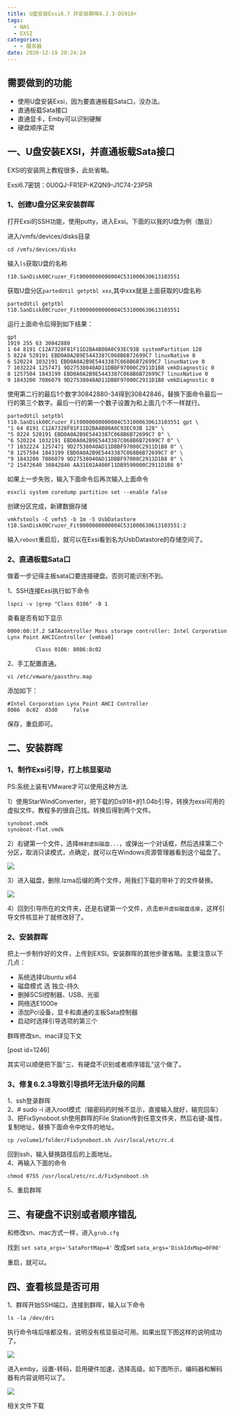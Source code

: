 ```yaml
---
title: U盘安装Exsi6.7 并安装群晖6.2.3-DS918+
tags: 
  - NAS
  - EXSI
categories:
  - - 服务器
date: 2020-12-19 20:24:24
---
```


## 需要做到的功能

*   使用U盘安装Exsi，因为要直通板载Sata口，没办法。
*   直通板载Sata接口
*   直通显卡，Emby可以识别硬解
*   硬盘顺序正常

## 一、U盘安装EXSI，并直通板载Sata接口

EXSI的安装网上教程很多，此处省略。

Exsi6.7密钥：0U0QJ-FR1EP-KZQN9-J1C74-23P5R

### 1、创建U盘分区来安装群晖

打开Exsi的SSH功能，使用putty，进入Exsi。下面的以我的U盘为例（酷豆）

进入/vmfs/devices/disks目录

```
cd /vmfs/devices/disks
```

输入`ls`获取U盘的名称

```
t10.SanDisk00Cruzer_Fit0000000000004C531000630613103551
```
获取U盘分区`partedUtil getptbl xxx`,其中xxx就是上面获取的U盘名称
```
partedUtil getptbl t10.SanDisk00Cruzer_Fit0000000000004C531000630613103551
```
运行上面命令后得到如下结果：
```
gpt
1919 255 63 30842880
1 64 8191 C12A7328F81F11D2BA4B00A0C93EC93B systemPartition 128
5 8224 520191 EBD0A0A2B9E5443387C068B6B72699C7 linuxNative 0
6 520224 1032191 EBD0A0A2B9E5443387C068B6B72699C7 linuxNative 0
7 1032224 1257471 9D27538040AD11DBBF97000C2911D1B8 vmkDiagnostic 0
8 1257504 1843199 EBD0A0A2B9E5443387C068B6B72699C7 linuxNative 0
9 1843200 7086079 9D27538040AD11DBBF97000C2911D1B8 vmkDiagnostic 0
```

使用第二行的最后1个数字30842880-34得到30842846，替换下面命令最后一行的第三个数字。最后一行的第一个数子设置为和上面几个不一样就行。

```
partedUtil setptbl t10.SanDisk00Cruzer_Fit0000000000004C531000630613103551 gpt \
"1 64 8191 C12A7328F81F11D2BA4B00A0C93EC93B 128" \
"5 8224 520191 EBD0A0A2B9E5443387C068B6B72699C7 0" \
"6 520224 1032191 EBD0A0A2B9E5443387C068B6B72699C7 0" \
"7 1032224 1257471 9D27538040AD11DBBF97000C2911D1B8 0" \
"8 1257504 1843199 EBD0A0A2B9E5443387C068B6B72699C7 0" \
"9 1843200 7086079 9D27538040AD11DBBF97000C2911D1B8 0" \
"2 15472640 30842846 AA31E02A400F11DB9590000C2911D1B8 0"
```

如果上一步失败，输入下面命令后再次输入上面命令

```
esxcli system coredump partition set --enable false
```

创建分区完成，新建数据存储

```
vmkfstools -C vmfs5 -b 1m -S UsbDatastore t10.SanDisk00Cruzer_Fit0000000000004C531000630613103551:2
```

输入`reboot`重启后，就可以在Exsi看到名为UsbDatastore的存储空间了。

### 2、直通板载Sata口

做着一步记得主板sata口要连接硬盘。否则可能识别不到。

1、SSH连接Exsi执行如下命令

```
lspci -v |grep "Class 0106" -B 1
```

查看是否有如下显示

```
0000:00:1f.2 SATAcontroller Mass storage controller: Intel Corporation Lynx Point AHCIController [vmhba0]

         Class 0106: 8086:8c02
```

2、手工配置直通。

```
vi /etc/vmware/passthru.map
```

添加如下：

```
#Intel Corporation Lynx Point AHCI Controller
8086  8c02  d3d0     false
```

保存，重启即可。

## 二、安装群晖

### 1、制作Exsi引导，打上核显驱动

PS:系统上装有VMware才可以使用这种方法.

1）使用StarWindConverter，把下载的Ds918+的1.04b引导，转换为exsi可用的虚拟文件。教程多的很自己找。转换后得到两个文件。

```
synoboot.vmdk
synoboot-flat.vmdk
```

2）右键第一个文件，选择`映射虚拟磁盘...`，或弹出一个对话框，然后选择第二个分区，取消只读模式，点确定，就可以在Windows资源管理器看到这个磁盘了。

![](https://sn3302files.storage.live.com/y4m4AAidumQiTgM7XJZc1SoKEXJGsk_7w8rBllOlNd3vxQlidTYuco1SIAyk6NptXlUZIpUcQeeyq36O4sVq2wkddHiq-czBHIGi-Bj1aFdPGQMDJZubKWXFuYQ4l4_qsIt3V1clH0MP35Eg9uUzJmAY3vIVWTnow-SXk4Zj10-8RQgdsQo_J1jK8p6ROUWfe9b?width=541&height=398&cropmode=none)

3）进入磁盘，删除.lzma后缀的两个文件，用我们下载的带补丁的文件替换。

![](https://sn3302files.storage.live.com/y4mf4X0DY-Bl-XtfyAoHNJRMqC3oHtVH2g8dT1knoIMaQp3JWp47qsStWio3QvDd3VXt9wl9TyNdZAzYqzOuPyOox0yyAg1Kr0Sr1ipq8zNwj2NLRKGQ1zXekhUDFDP8lRb7CKjNzPLFuSbp_dqUUWO9GYtExUmNhgEI1NTlcWcZ9KbngmN7f5DDrKE3-zVIF3D?width=748&height=226&cropmode=none)

4）回到引导所在的文件夹，还是右键第一个文件，点击`断开虚拟磁盘连接`，这样引导文件核显补丁就修改好了。

### 2、安装群晖

把上一步制作好的文件，上传到EXSI。安装群晖的其他步骤省略。主要注意以下几点：

*   系统选择Ubuntu x64
*   磁盘模式 选 独立-持久
*   删掉SCSI控制器、USB、光驱
*   网络选E1000e
*   添加Pci设备，显卡和直通的主板Sata控制器
*   启动时选择引导选项的第三个

群晖修改sn、mac详见下文

\[post id=1246\]

其实可以顺便把下面"三、有硬盘不识别或者顺序错乱"这个做了。

### 3、修复6.2.3导致引导损坏无法升级的问题

1、ssh登录群晖  
2、# sudo -i 进入root模式（输密码的时候不显示，直接输入就好，输完回车）  
3、把FixSynoboot.sh使用群晖的File Station传到任意文件夹，然后右键-属性，复制地址，替换下面命令中文件的地址。

```
cp /volume1/folder/FixSynoboot.sh /usr/local/etc/rc.d
```

回到ssh，输入替换路径后的上面地址。  
4、再输入下面的命令

```
chmod 0755 /usr/local/etc/rc.d/FixSynoboot.sh
```

5、重启群晖

## 三、有硬盘不识别或者顺序错乱

和修改sn、mac方式一样，进入`grub.cfg`

找到 `set sata_args='SataPortMap=4'` 改成set `sata_args='DiskIdxMap=0F00'`

重启，就可以。

## 四、查看核显是否可用

1、群晖开始SSH端口，连接到群晖，输入以下命令

```
ls -la /dev/dri
```

执行命令啥后啥都没有，说明没有核显驱动可用。如果出现下图这样的说明成功了。

![](https://sn3302files.storage.live.com/y4mKyzKSrNN9WokVDbOdJiNQ01fxRju5HcxYv3onBlWEXca0WZwKW4YqP0iROV0j1KMU0Ez0Bhqx3N13clqf_22oAREYm8WqPPA-EBuCZoQc4pYe_V0Qnaz8UzDPLz3StuZe4vl5RSlbJ6iRi-S4Nuc6zebH4DBK5RfuwzP_YRMx0CFTERZz6Qz7lwSToHcGK4_?width=661&height=417&cropmode=none)

进入emby，设置-转码，启用硬件加速，选择高级。如下图所示，编码器和解码器有内容说明可以了。

![](https://sn3302files.storage.live.com/y4mU1vmgSBUc3RnHbdrq3D7dzA_nXLdUngLJ9Uz8DT-7oK6ESlvaJwFx5NrecBJ_snut5beUd6UNdtppo7lBLlrNQZFMHUGg3zdAFTXzd0dEgK7mUK3rUwbRsa876ZhTMfLn6Dlj3hXqa_VqVVsYJqkrQa5jTs-X52whyyvIt5D5dbwUySYfZqL9PKCpn253C6M?width=863&height=734&cropmode=none)

相关文件下载